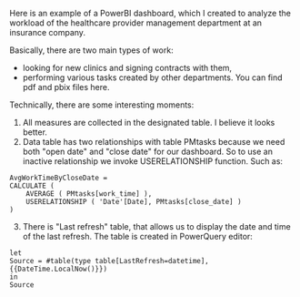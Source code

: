 Here is an example of a PowerBI dashboard, which I created to analyze the workload of the healthcare provider management department at an insurance company. 

Basically, there are two main types of work:
- looking for new clinics and signing contracts with them,
- performing various tasks created by other departments. 
You can find pdf  and pbix files here.

Technically, there are some interesting moments:
1. All measures are collected in the designated table. I believe it looks better. 
2. Data table has two relationships with table PMtasks because we need both "open date" and "close date" for our dashboard. So to use an inactive relationship we invoke USERELATIONSHIP function.
Such as: 
```
AvgWorkTimeByCloseDate =
CALCULATE (
    AVERAGE ( PMtasks[work_time] ),
    USERELATIONSHIP ( 'Date'[Date], PMtasks[close_date] )
)
```
3. There is "Last refresh" table, that allows us to display the date and time of the last refresh. The table is created in PowerQuery editor:
```
let
Source = #table(type table[LastRefresh=datetime], {{DateTime.LocalNow()}})
in
Source

```

